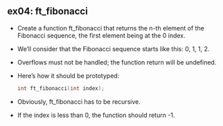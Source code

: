 ## ex04: ft_fibonacci ##

- Create a function ft_fibonacci that returns the n-th element of the Fibonacci sequence, the first element being at the 0 index. 
- We’ll consider that the Fibonacci sequence starts like this: 0, 1, 1, 2.
- Overflows must not be handled; the function return will be undefined.
- Here’s how it should be prototyped:
  
    ```c
    int	ft_fibonacci(int index);
 
- Obviously, ft_fibonacci has to be recursive.
- If the index is less than 0, the function should return -1.